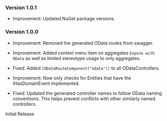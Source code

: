 ### Version 1.0.1

- Improvement: Updated NuGet package versions.

### Version 1.0.0

- Improvement: Removed the generated OData routes from swagger.

- Improvement: Added context menu item on aggregates `Expose with OData` as well as limited stereotype usage to only aggregates.

- Fixed: Added `[ODataRouteComponent("odata")]` to all ODataControllers.

- Improvement: Now only checks for Entities that have the IHasDomainEvent implemented.

- Fixed: Updated the generated controller names to follow OData naming conventions. This helps prevent conflicts with other similarly named controllers.

Initial Release

